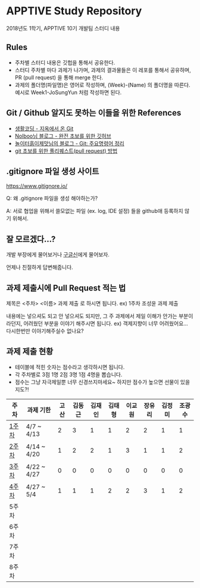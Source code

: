# APPTIVE Study Repository
2018년도 1학기, APPTIVE 10기 개발팀 스터디 내용

## Rules
* 주차별 스터디 내용은 깃헙을 통해서 공유한다.
* 스터디 주차별 마다 과제가 나가며, 과제의 결과물들은 이 레포를 통해서 공유하며, PR (pull request) 을 통해 merge 한다.
* 과제의 폴더명(파일명)은 영어로 작성하며, (Week)-(Name) 의 폴더명을 따른다. 예시로 Week1-JoSungYun 처럼 작성하면 된다.

## Git / Github 알지도 못하는 이들을 위한 References
* [생활코딩 - 지옥에서 온 Git][reference-opentutorials-hellgit]
* [Nolboo님 블로그 - 완전 초보를 위한 깃허브][reference-newbie-github]
* [놀이터흙이제맛님의 블로그 - Git: 주요명령어 정리][reference-git-command-reference]
* [git 초보를 위한 풀리퀘스트(pull request) 방법][reference-PR-newbie]

## .gitignore 파일 생성 사이트
https://www.gitignore.io/

Q: 왜 .gitignore 파일을 생성 해야하는가?

A: 서로 협업을 위해서 쓸모없는 파일 (ex. log, IDE 설정) 들을 github애 등록하지 않기 위해서.

## 잘 모르겠다...?
개발 부장에게 물어보거나 [구글신][google]에게 물어보자. 

언제나 친절하게 답변해줍니다.

## 과제 제출시에 Pull Request 적는 법

제목은 <주차> <이름> 과제 제출 로 하시면 됩니다. 
ex) 1주차 조성윤 과제 제출

내용에는 넣으셔도 되고 안 넣으셔도 되지만, 그 주 과제에서 제일 이해가 안가는 부분이라던지, 어려웠던 부분을 이야기 해주시면 됩니다.
ex) 객제지향이 너무 어려웠어요... 다시한번만 이야기해주실수 없나요?


## 과제 제출 현황

 * 테이블에 적힌 숫자는 점수라고 생각하시면 됩니다.
 * 각 주차별로 3점 1명 2점 3명 1점 4명을 뽑습니다.
 * 점수는 그냥 자극제일뿐 너무 신경쓰지마세요~ 하지만 점수가 높으면 선물이 있을지도?!

주차                      |  과제 기한   | 고산  | 김동근 | 김재인 | 김태형 | 이교원 | 장유리 | 김정미 | 조광수 |
------------------------ | ---------- | ---- | ---- | ---- | ---- | ---- | ---- | ---- | ---- |
[1주차][week1-assginment] | 4/7 ~ 4/13 |  2  |   3  |   1  |   1  |   2  |   2  |   1  |   1  |
[2주차][week2-assginment] |4/14 ~ 4/20 |  1  |   2  |   2  |   1  |   3  |   1  |   1  |   2  |
[3주차][week3-assginment] |4/22 ~ 4/27 |  0  |   0  |   0  |   0  |   0  |   0  |   0  |   0  |
[4주차][week4-assginment] |4/27 ~ 5/4  |   1  |   1   |   1   |   2   |  2  |   3  |  1  |   2  |
5주차                     |            |     |      |      |      |      |      |      |      |
6주차                     |            |     |      |      |      |      |      |      |      |
7주차                     |            |     |      |      |      |      |      |      |      |
8주차                     |            |     |      |      |      |      |      |      |      |


[reference-opentutorials-hellgit]: https://opentutorials.org/course/2708
[reference-newbie-github]: https://nolboo.kim/blog/2013/10/06/github-for-beginner/
[reference-git-command-reference]: http://noritersand.tistory.com/86
[reference-PR-newbie]: https://wayhome25.github.io/git/2017/07/08/git-first-pull-request-story/
[google]: https://www.google.co.kr/
[week1-assginment]: https://github.com/Apptive-dev-10th/ApptiveStudy/tree/master/week1/assignment
[week2-assginment]: https://github.com/Apptive-dev-10th/ApptiveStudy/tree/master/week2/assignment
[week3-assginment]: https://github.com/Apptive-dev-10th/ApptiveStudy/tree/master/week3/assignment
[week4-assginment]: https://github.com/Apptive-dev-10th/ApptiveStudy/blob/master/week4/week4.md
